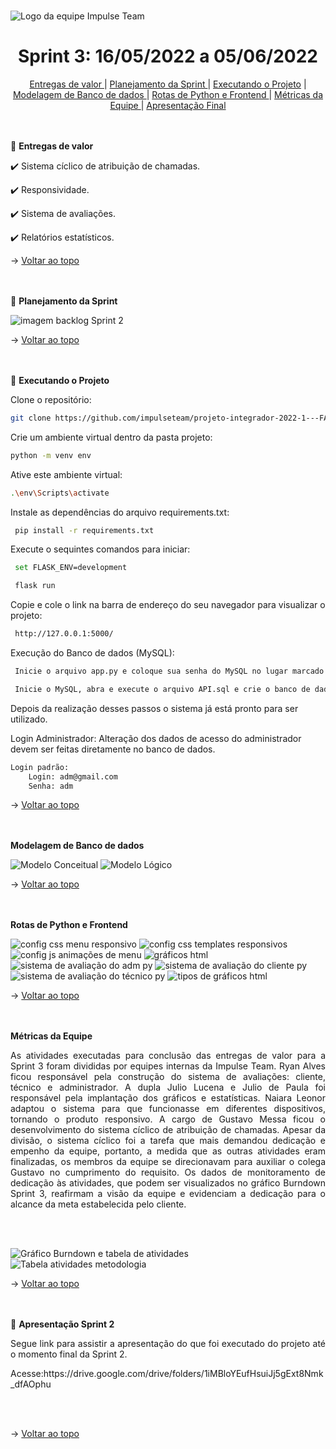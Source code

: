 <br id="topo">

![Logo da equipe Impulse Team](https://github.com/impulseteam/projeto-integrador-2022-1---FATEC-DSM/blob/main/imagens%20read.me/Impulse%20Team%20logo.png)

<h1 align="center"> Sprint 3: 16/05/2022 a 05/06/2022 </h1>

<p align="center"> 
  <a href="#entrega"> Entregas de valor </a>             |                
  <a href="#planejamento"> Planejamento da Sprint </a>   |
  <a href="#execproje">Executando o Projeto</a>          |  
  <a href="#modbanco"> Modelagem de Banco de dados </a>  |
  <a href="#rotasfront"> Rotas de Python e Frontend </a> |
  <a href="#metequipe"> Métricas da Equipe </a>          |
  <a href="#apfinal"> Apresentação Final </a> </p>             

<br>

</br>
  
<span id="entrega">
🎯 <b>Entregas de valor</b>
<p></p>
<p> ✔️ Sistema cíclico de atribuição de chamadas. </p> 	
<p> ✔️ Responsividade. </p> 
<p> ✔️ Sistema de avaliações. </p> 
<p> ✔️ Relatórios estatísticos. </p>   
  

→ [Voltar ao topo](#topo)
  
<br>
</br>
  
<span id="planejamento">
📑 <b>Planejamento da Sprint</b>
<p></p> 
  
![imagem backlog Sprint 2](https://github.com/impulseteam/projeto-integrador-2022-1---FATEC-DSM/blob/main/planejamento/sprint-3/backlog%20sprint%203.png)  
  
  
→ [Voltar ao topo](#topo)

<br>
</br>

<span id="execproje">
📝 <b>Executando o Projeto</b>
<p></p>

Clone o repositório:
```bash
git clone https://github.com/impulseteam/projeto-integrador-2022-1---FATEC-DSM.git
```

Crie um ambiente virtual dentro da pasta projeto:
```bash
python -m venv env
```
Ative este ambiente virtual:
```bash
.\env\Scripts\activate
```
Instale as dependências do arquivo requirements.txt:
```bash
 pip install -r requirements.txt
```
Execute o sequintes comandos para iniciar:

```bash
 set FLASK_ENV=development
```

```bash
 flask run
```
Copie e cole o link na barra de endereço do seu navegador para visualizar o projeto:

```bash
 http://127.0.0.1:5000/
```

Execução do Banco de dados (MySQL):

```bash
 Inicie o arquivo app.py e coloque sua senha do MySQL no lugar marcado. 
```

```bash
 Inicie o MySQL, abra e execute o arquivo API.sql e crie o banco de dados.  
```
Depois da realização desses passos o sistema já está pronto para ser utilizado.

Login Administrador:
Alteração dos dados de acesso do administrador devem ser feitas diretamente no banco de dados.
	
```bash
Login padrão:	
	Login: adm@gmail.com
	Senha: adm
```
  
→ [Voltar ao topo](#topo)
  
<br>
</br>  
  
<span id="modbanco">
<b> Modelagem de Banco de dados </b>
<p></p> 

![Modelo Conceitual](https://github.com/impulseteam/projeto-integrador-2022-1---FATEC-DSM/blob/main/planejamento/sprint-3/Modelo_Conceitual_-_SP-03.png)
![Modelo Lógico](https://github.com/impulseteam/projeto-integrador-2022-1---FATEC-DSM/blob/main/planejamento/sprint-3/Modelo_Logico_-_SP-03.png)	

→ [Voltar ao topo](#topo)
  
<br>
</br>  
  
<span id="rotasfront">
<b> Rotas de Python e Frontend </b>
<p></p> 
  
![config css menu responsivo](https://github.com/impulseteam/projeto-integrador-2022-1---FATEC-DSM/blob/main/planejamento/sprint-3/config%20css%20menu%20responsivo.png)
![config css templates responsivos](https://github.com/impulseteam/projeto-integrador-2022-1---FATEC-DSM/blob/main/planejamento/sprint-3/config%20css%20templates%20responsivos.png)
![config js animações de menu](https://github.com/impulseteam/projeto-integrador-2022-1---FATEC-DSM/blob/main/planejamento/sprint-3/config%20js%20anima%C3%A7%C3%B5es%20de%20menu.png)
![gráficos html](https://github.com/impulseteam/projeto-integrador-2022-1---FATEC-DSM/blob/main/planejamento/sprint-3/gr%C3%A1ficos%20html.png)
![sistema de avaliação do adm py](https://github.com/impulseteam/projeto-integrador-2022-1---FATEC-DSM/blob/main/planejamento/sprint-3/sistema%20de%20avalia%C3%A7%C3%A3o%20do%20adm%20py.png)
![sistema de avaliação do cliente py](https://github.com/impulseteam/projeto-integrador-2022-1---FATEC-DSM/blob/main/planejamento/sprint-3/sistema%20de%20avalia%C3%A7%C3%A3o%20do%20cliente%20py.png)
![sistema de avaliação do técnico py](https://github.com/impulseteam/projeto-integrador-2022-1---FATEC-DSM/blob/main/planejamento/sprint-3/sistema%20de%20avalia%C3%A7%C3%A3o%20do%20t%C3%A9cnico%20py.png)
![tipos de gráficos html](https://github.com/impulseteam/projeto-integrador-2022-1---FATEC-DSM/blob/main/planejamento/sprint-3/tipos%20de%20gr%C3%A1ficos%20html.png)
 
   
 → [Voltar ao topo](#topo)
  
<br>
</br> 
  
<span id="metequipe">
<b> Métricas da Equipe </b>
<p></p> 
<p align="justify">As atividades executadas para conclusão das entregas de valor para a Sprint 3 foram divididas por equipes internas da Impulse Team. Ryan Alves ficou responsável pela construção do sistema de avaliações: cliente, técnico e administrador. A dupla Julio Lucena e Julio de Paula foi responsável pela implantação dos gráficos e estatísticas. Naiara Leonor adaptou o sistema para que funcionasse em diferentes dispositivos, tornando o produto responsivo. A cargo de Gustavo Messa ficou o desenvolvimento do sistema cíclico de atribuição de chamadas. 
Apesar da divisão, o sistema cíclico foi a tarefa que mais demandou dedicação e empenho da equipe, portanto, a medida que as outras atividades eram finalizadas, os membros da equipe se direcionavam para auxiliar o colega Gustavo no cumprimento do requisito. Os dados de monitoramento de dedicação às atividades, que podem ser visualizados no gráfico Burndown Sprint 3, reafirmam a visão da equipe e evidenciam a dedicação para o alcance da meta estabelecida pelo cliente. 
  
<br></br>  

![Gráfico Burndown e tabela de atividades](https://github.com/impulseteam/projeto-integrador-2022-1---FATEC-DSM/blob/main/planejamento/sprint-3/M%C3%A9tricas%20da%20equipe%201%20-%20Impulse%20Team%20-%201DSM%202022-1.png)  
![Tabela atividades metodologia](https://github.com/impulseteam/projeto-integrador-2022-1---FATEC-DSM/blob/main/planejamento/sprint-3/M%C3%A9tricas%20da%20equipe%202%20-%20Impulse%20Team%20-%201DSM%202022-1.png)   
  
→ [Voltar ao topo](#topo)
  
<br>
</br>
  
  
<span id="apfinal">
🏁 <b>Apresentação Sprint 2</b>
<p align="justify">Segue link para assistir a apresentação do que foi executado do projeto até o momento final da Sprint 2.</p> 
<p align="justify">Acesse:https://drive.google.com/drive/folders/1iMBloYEufHsuiJj5gExt8Nmk_dfAOphu </p>  
<br></br>

→ [Voltar ao topo](#topo)
  
<br>
</br>
